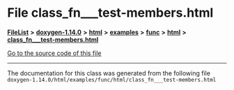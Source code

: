 

# File class\_fn\_\_\_test-members.html



[**FileList**](files.md) **>** [**doxygen-1.14.0**](dir_9d5bad020669189c90cda983471be5d0.md) **>** [**html**](dir_05d1fd8a7cdd04f638f8b23196de02e2.md) **>** [**examples**](dir_aa52e73a32d193037813a53dcfe817b6.md) **>** [**func**](dir_b8a13f2b7ae4a8f5191b4862c1171d55.md) **>** [**html**](dir_5fb459011e5126c15a39ec430f942fa2.md) **>** [**class\_fn\_\_\_test-members.html**](class__fn______test-members_8html.md)

[Go to the source code of this file](class__fn______test-members_8html_source.md)





































































------------------------------
The documentation for this class was generated from the following file `doxygen-1.14.0/html/examples/func/html/class_fn___test-members.html`

